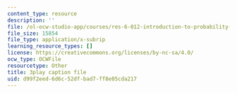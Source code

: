 ```yaml
---
content_type: resource
description: ''
file: /ol-ocw-studio-app/courses/res-6-012-introduction-to-probability-spring-2018/d99f2eed6d6c52dfbad7ff8e05cda217_iUF135CGTeI.vtt
file_size: 15854
file_type: application/x-subrip
learning_resource_types: []
license: https://creativecommons.org/licenses/by-nc-sa/4.0/
ocw_type: OCWFile
resourcetype: Other
title: 3play caption file
uid: d99f2eed-6d6c-52df-bad7-ff8e05cda217
---
```

